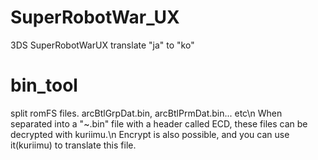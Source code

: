 # SuperRobotWar_UX
3DS SuperRobotWarUX translate "ja" to "ko"

# bin_tool
split romFS files. arcBtlGrpDat.bin, arcBtlPrmDat.bin... etc\n
When separated into a "~.bin" file with a header called ECD, these files can be decrypted with kuriimu.\n
Encrypt is also possible, and you can use it(kuriimu) to translate this file.
